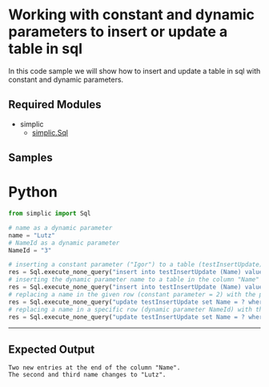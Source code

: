# Working with constant and dynamic parameters to insert or update a table in sql

In this code sample we will show how to insert and update a table in sql with constant and dynamic parameters.
## Required Modules

- simplic
  - [simplic.Sql](xref:PythonAPI.Sql)
  

## Samples

# Python

```python
from simplic import Sql

# name as a dynamic parameter 
name = "Lutz"
# NameId as a dynamic parameter
NameId = "3"

# inserting a constant parameter ("Igor") to a table (testInsertUpdate) in the column "Name"
res = Sql.execute_none_query("insert into testInsertUpdate (Name) values (?)", "default", ["Igor"])
# inserting the dynamic parameter name to a table in the column "Name"
res = Sql.execute_none_query("insert into testInsertUpdate (Name) values (?)", "default", [name])
# replacing a name in the given row (constant parameter = 2) with the parameter name.
res = Sql.execute_none_query("update testInsertUpdate set Name = ? where ID = ?", "default", [name, 2])
# replacing a name in a specific row (dynamic parameter NameId) with the parameter name.
res = Sql.execute_none_query("update testInsertUpdate set Name = ? where ID = ?", "default", [name, NameID])
```
***

## Expected Output 
```
Two new entries at the end of the column "Name".
The second and third name changes to "Lutz".
```